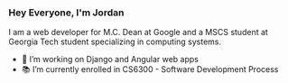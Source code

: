 ### Hey Everyone, I'm Jordan

I am a web developer for M.C. Dean at Google and a MSCS student at Georgia Tech student specializing in computing systems.

- 🔭 I’m working on Django and Angular web apps
- 📚 I’m currently enrolled in CS6300 - Software Development Process


<!--
**jordantannen/jordantannen** is a ✨ _special_ ✨ repository because its `README.md` (this file) appears on your GitHub profile.

Here are some ideas to get you started:

- 🔭 I’m currently working on ...
- 🌱 I’m currently learning ...
- 👯 I’m looking to collaborate on ...
- 🤔 I’m looking for help with ...
- 💬 Ask me about ...
- 📫 How to reach me: ...
- ⚡ Fun fact: ...
-->
